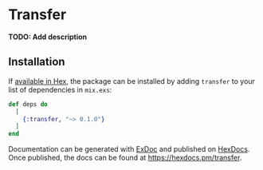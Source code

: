 # Transfer

**TODO: Add description**

## Installation

If [available in Hex](https://hex.pm/docs/publish), the package can be installed
by adding `transfer` to your list of dependencies in `mix.exs`:

```elixir
def deps do
  [
    {:transfer, "~> 0.1.0"}
  ]
end
```

Documentation can be generated with [ExDoc](https://github.com/elixir-lang/ex_doc)
and published on [HexDocs](https://hexdocs.pm). Once published, the docs can
be found at <https://hexdocs.pm/transfer>.

